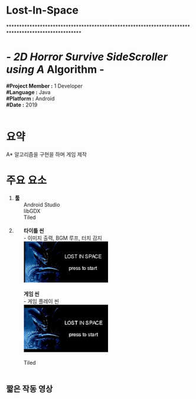 # Lost-In-Space
*****************************************************************************************************<h1>- 2D Horror Survive SideScroller using A* Algorithm -</h1>
<article>
<b>#Project Member :</b> 1 Developer<br>
<b>#Language :</b> Java<br>
<b>#Platform :</b> Android<br>
<b>#Date :</b> 2019<br>
</article>
<br>

<body>
  <h1>요약</h1>
  <div>
    <p>
      A* 알고리즘을 구현을 하며 게임 제작<br>
    </p>
  </div>
  
  <h1>주요 요소</h1>
  <div>
    <ol>
      <li><b>툴</b><br>
          <ul>Android Studio</ul>
          <ul>libGDX</ul>
          <ul>Tiled</ul>
      </li>
      <br>
      <li>
          <ul><b>타이틀 씬</b><br>
          - 이미지 출력, BGM 루프, 터치 감지<br>
          <img src="Image/title.jpg" width="50%"><br><br> 
          </ul>
          <ul><b>게임 씬</b><br>
          - 게임 플레이 씬<br>
          <img src="Image/path2.gif" width="50%"><br><br> 
          </ul>
          <ul>Tiled</ul>
        </li>
      <br>
    </ol>
  </div>
  <h2>짧은 작동 영상</h2>
</body>
